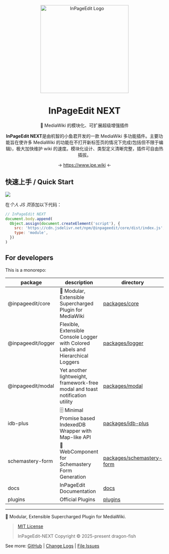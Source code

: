 <div align="center">

[<img src="https://www.ipe.wiki/images/logo/ipe-next-uwu.png" width="280" alt="InPageEdit Logo">](https://www.ipe.wiki)

# InPageEdit NEXT

🚀 MediaWiki 的模块化、可扩展超级增强插件

**InPageEdit NEXT**是由机智的小鱼君开发的一款 MediaWiki 多功能插件。主要功能旨在使许多 MediaWiki 的功能在不打开新标签页的情况下完成(包括但不限于编辑)，极大加快维护 wiki 的速度。模块化设计、类型定义清晰完整，插件可自由热插拔。

→ <https://www.ipe.wiki> ←

</div>

## 快速上手 / Quick Start

[![](https://data.jsdelivr.com/v1/package/npm/@inpageedit/core/badge)](https://www.jsdelivr.com/package/npm/@inpageedit/core)

在*个人 JS 页*添加以下代码：

<!-- prettier-ignore -->
```javascript
// InPageEdit NEXT
document.body.append(
  Object.assign(document.createElement('script'), {
    src: 'https://cdn.jsdelivr.net/npm/@inpageedit/core/dist/index.js',
    type: 'module',
  })
)
```

## For developers

This is a monorepo:

| package            | description                                                                      | directory                                              |
| ------------------ | -------------------------------------------------------------------------------- | ------------------------------------------------------ |
| @inpageedit/core   | 🚀 Modular, Extensible Supercharged Plugin for MediaWiki                         | [packages/core](packages/core)                         |
| @inpageedit/logger | Flexible, Extensible Console Logger with Colored Labels and Hierarchical Loggers | [packages/logger](packages/logger)                     |
| @inpageedit/modal  | Yet another lightweight, framework-free modal and toast notification utility     | [packages/modal](packages/modal)                       |
| idb-plus           | 🗄️ Minimal Promise based IndexedDB Wrapper with Map-like API                     | [packages/idb-plus](packages/idb-plus)                 |
| schemastery-form   | 🧩 WebComponent for Schemastery Form Generation                                  | [packages/schemastery-form](packages/schemastery-form) |
| docs               | InPageEdit Documentation                                                         | [docs](docs)                                           |
| plugins            | Official Plugins                                                                 | [plugins](plugins)                                     |

---

🚀 Modular, Extensible Supercharged Plugin for MediaWiki.

> [MIT License](https://opensource.org/licenses/MIT)
>
> InPageEdit-NEXT Copyright © 2025-present dragon-fish

See more: [GitHub](https://github.com/inpageedit/inpageedit-next) | [Change Logs](https://www.ipe.wiki/changelogs/) | [File Issues](https://github.com/inpageedit/inpageedit-next/issues)
